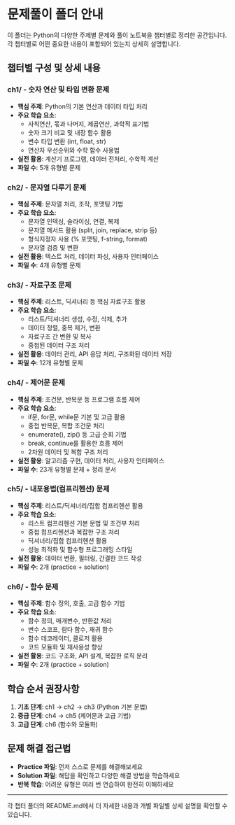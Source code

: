 # 문제풀이 폴더 안내

이 폴더는 Python의 다양한 주제별 문제와 풀이 노트북을 챕터별로 정리한 공간입니다. 각 챕터별로 어떤 중요한 내용이 포함되어 있는지 상세히 설명합니다.

## 챕터별 구성 및 상세 내용

### **ch1/ - 숫자 연산 및 타입 변환 문제**
- **핵심 주제**: Python의 기본 연산과 데이터 타입 처리
- **주요 학습 요소**:
  - 사칙연산, 몫과 나머지, 제곱연산, 과학적 표기법
  - 숫자 크기 비교 및 내장 함수 활용
  - 변수 타입 변환 (int, float, str)
  - 연산자 우선순위와 수학 함수 사용법
- **실전 활용**: 계산기 프로그램, 데이터 전처리, 수학적 계산
- **파일 수**: 5개 유형별 문제

### **ch2/ - 문자열 다루기 문제**
- **핵심 주제**: 문자열 처리, 조작, 포맷팅 기법
- **주요 학습 요소**:
  - 문자열 인덱싱, 슬라이싱, 연결, 복제
  - 문자열 메서드 활용 (split, join, replace, strip 등)
  - 형식지정자 사용 (% 포맷팅, f-string, format)
  - 문자열 검증 및 변환
- **실전 활용**: 텍스트 처리, 데이터 파싱, 사용자 인터페이스
- **파일 수**: 4개 유형별 문제

### **ch3/ - 자료구조 문제**
- **핵심 주제**: 리스트, 딕셔너리 등 핵심 자료구조 활용
- **주요 학습 요소**:
  - 리스트/딕셔너리 생성, 수정, 삭제, 추가
  - 데이터 정렬, 중복 제거, 변환
  - 자료구조 간 변환 및 복사
  - 중첩된 데이터 구조 처리
- **실전 활용**: 데이터 관리, API 응답 처리, 구조화된 데이터 저장
- **파일 수**: 12개 유형별 문제

### **ch4/ - 제어문 문제**
- **핵심 주제**: 조건문, 반복문 등 프로그램 흐름 제어
- **주요 학습 요소**:
  - if문, for문, while문 기본 및 고급 활용
  - 중첩 반복문, 복합 조건문 처리
  - enumerate(), zip() 등 고급 순회 기법
  - break, continue를 활용한 흐름 제어
  - 2차원 데이터 및 복합 구조 처리
- **실전 활용**: 알고리즘 구현, 데이터 처리, 사용자 인터페이스
- **파일 수**: 23개 유형별 문제 + 정리 문서

### **ch5/ - 내포용법(컴프리헨션) 문제**
- **핵심 주제**: 리스트/딕셔너리/집합 컴프리헨션 활용
- **주요 학습 요소**:
  - 리스트 컴프리헨션 기본 문법 및 조건부 처리
  - 중첩 컴프리헨션과 복잡한 구조 처리
  - 딕셔너리/집합 컴프리헨션 활용
  - 성능 최적화 및 함수형 프로그래밍 스타일
- **실전 활용**: 데이터 변환, 필터링, 간결한 코드 작성
- **파일 수**: 2개 (practice + solution)

### **ch6/ - 함수 문제**
- **핵심 주제**: 함수 정의, 호출, 고급 함수 기법
- **주요 학습 요소**:
  - 함수 정의, 매개변수, 반환값 처리
  - 변수 스코프, 람다 함수, 재귀 함수
  - 함수 데코레이터, 클로저 활용
  - 코드 모듈화 및 재사용성 향상
- **실전 활용**: 코드 구조화, API 설계, 복잡한 로직 분리
- **파일 수**: 2개 (practice + solution)

## 학습 순서 권장사항

1. **기초 단계**: ch1 → ch2 → ch3 (Python 기본 문법)
2. **중급 단계**: ch4 → ch5 (제어문과 고급 기법)
3. **고급 단계**: ch6 (함수와 모듈화)

## 문제 해결 접근법

- **Practice 파일**: 먼저 스스로 문제를 해결해보세요
- **Solution 파일**: 해답을 확인하고 다양한 해결 방법을 학습하세요
- **반복 학습**: 어려운 유형은 여러 번 연습하여 완전히 이해하세요

---
각 챕터 폴더의 README.md에서 더 자세한 내용과 개별 파일별 상세 설명을 확인할 수 있습니다.
